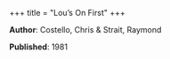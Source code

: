 +++
title = "Lou’s On First"
+++



**Author**: Costello, Chris & Strait, Raymond

**Published**: 1981
